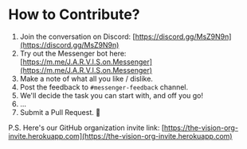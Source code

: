 # How to Contribute?

1. Join the conversation on Discord: [https://discord.gg/MsZ9N9n](https://discord.gg/MsZ9N9n)
1. Try out the Messenger bot here: [https://m.me/J.A.R.V.I.S.on.Messenger](https://m.me/J.A.R.V.I.S.on.Messenger)
1. Make a note of what all you like / dislike.
1. Post the feedback to `#messenger-feedback` channel.
1. We'll decide the task you can start with, and off you go!
1. ...
1. Submit a Pull Request. 🎉

P.S. Here's our GitHub organization invite link: [https://the-vision-org-invite.herokuapp.com](https://the-vision-org-invite.herokuapp.com)
